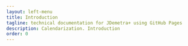 ```yaml
---
layout: left-menu
title: Introduction
tagline: technical documentation for JDemetra+ using GitHub Pages
description: Calendarization. Introduction
order: 0
---
```

